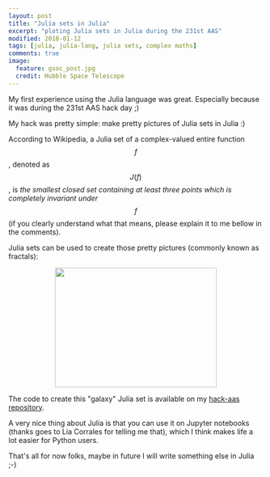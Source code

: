 ```yaml
---
layout: post
title: "Julia sets in Julia"
excerpt: "ploting Julia sets in Julia during the 231st AAS"
modified: 2018-01-12
tags: [julia, julia-lang, julia sets, complex maths]
comments: true
image:
  feature: gsoc_post.jpg
  credit: Hubble Space Telescope
---
```


My first experience using the Julia language was great. Especially because it
was during the 231st AAS hack day ;)

My hack was pretty simple: make pretty pictures of Julia sets in Julia :)

According to Wikipedia, a Julia set of a complex-valued entire function $$f$$, denoted
as $$J(f)$$, is <i>the smallest closed set containing at least three points which is
completely invariant under</i> $$f$$ (if you clearly understand what that means,
please explain it to me bellow in the comments).

Julia sets can be used to create those pretty pictures (commonly known as fractals):
<br>
<center><img src="../images/galaxy_julia_set.gif" style="width:320px;height:237px;"></center>

The code to create this "galaxy" Julia set is available on my <a href="https://github.com/mirca/hackaas231">
hack-aas repository</a>.

A very nice thing about Julia is that you can use it on Jupyter notebooks
(thanks goes to Lia Corrales for telling me that), which I think makes life
a lot easier for Python users.

That's all for now folks, maybe in future I will write something else in Julia ;-)
